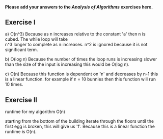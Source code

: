 #### Please add your answers to the **_Analysis of Algorithms_** exercises here.

## Exercise I

a) O(n^3)
Because as n increases relative to the constant 'a' then n is cubed. The while loop will take  
n^3 longer to complete as n increases. n^2 is ignored because it is not significant term.

b) O(log n)
Because the number of times the loop runs is increasing slower than the size of the input is increasing this would be O(log n).

c) O(n)
Because this function is dependent on 'n' and decreases by n-1 this is a linear function. for example if n = 10 bunnies then this function will run 10 times.

## Exercise II

runtime for my algorithm O(n)

starting from the bottom of the building iterate through the floors until the first egg is broken, this will give us 'f'. Because this is a linear function the runtime is O(n).
